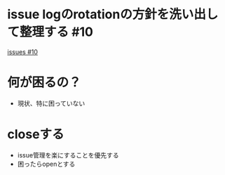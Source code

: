 # issue logのrotationの方針を洗い出して整理する #10
[issues #10](https://github.com/cat2151/cat-active-window-logger/issues/10)

# 何が困るの？
- 現状、特に困っていない

# closeする
- issue管理を楽にすることを優先する
- 困ったらopenとする
